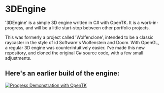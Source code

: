 # 3DEngine
'3DEngine' is a simple 3D engine written in C# with OpenTK. It is a work-in-progress, and will be a little start-stop between other portfolio projects.

This was formerly a project called 'Wolfenclone', intended to be a classic raycaster in the style of id Software's Wolfenstein and Doom. 
With OpenGL, a regular 3D engine was counterintuitively easier. 
I've made this new repository, and cloned the original C# source code, with a few small adjustments.

## Here's an earlier build of the engine:
[![Progress Demonstration with OpenTK](https://img.youtube.com/vi/XDCoSlWWiUE/maxresdefault.jpg)](https://youtu.be/XDCoSlWWiUE)
